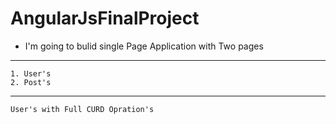 # AngularJsFinalProject
* I'm going to bulid single Page Application with Two pages
---
	1. User's
	2. Post's
  
---
  	User's with Full CURD Opration's
